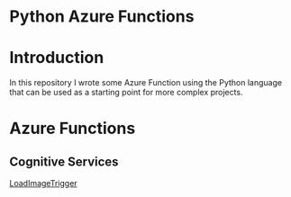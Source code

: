 Python Azure Functions
====

# Introduction
In this repository I wrote some Azure Function using the Python language that can be used as a starting point for more complex projects. 

# Azure Functions
## Cognitive Services
[LoadImageTrigger](https://github.com/giorgiococci/PythonAzureFunction-Examples/tree/master/LoadImageTrigger)
